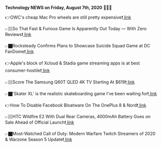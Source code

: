 <b>Technology NEWS on Friday, August 7th, 2020</b> 📡📡📡 

👉OWC's cheap Mac Pro wheels are still pretty expensive❗️<a href='https://techblock.club/?p=6449'> link</a>

👉🏽So That Fast & Furious Game Is Apparently Out Today — With Zero Reviews❗️<a href='https://techblock.club/?p=6451'> link</a>

👉🏿Rocksteady Confirms Plans to Showcase Suicide Squad Game at DC FanDome❗️<a href='https://techblock.club/?p=6453'> link</a>

👉Apple's block of Xcloud & Stadia game streaming apps is at best consumer-hostile❗️<a href='https://techblock.club/?p=6455'> link</a>

👉🏽Score The Samsung Q60T QLED 4K TV Starting At $619❗️<a href='https://techblock.club/?p=6457'> link</a>

👉🏿'Skater XL' is the realistic skateboarding game I've been waiting for❗️<a href='https://techblock.club/?p=6459'> link</a>

👉How To Disable Facebook Bloatware On The OnePlus 8 & Nord❗️<a href='https://techblock.club/?p=6461'> link</a>

👉🏽HTC Wildfire E2 With Dual Rear Cameras, 4000mAh Battery Goes on Sale Ahead of Official Launch❗️<a href='https://techblock.club/?p=6463'> link</a>

👉🏿Most-Watched Call of Duty: Modern Warfare Twitch Streamers of 2020 & Warzone Season 5 Update❗️<a href='https://techblock.club/?p=6465'> link</a>

